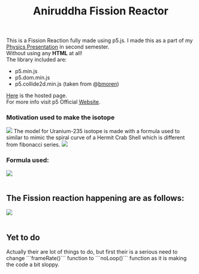 # <div align="center">Aniruddha Fission Reactor</div><br/>
This is a Fission Reaction fully made using p5.js. I made this as a part of my [Physics Presentation](https://docs.google.com/presentation/d/1lJkgpXpYYBJ3KgMcuDQVe21qn83WK9HNGpAaqmEa73M/edit?usp=sharing) in second semester.<br/>
Without using any **HTML** at all!<br/>
The library included are:<br/>
- p5.min.js
- p5.dom.min.js
- p5.collide2d.min.js (taken from @[bmoren](https://github.com/bmoren/p5.collide2D))

[Here](https://aniruddha0pandey.github.io/FissionReactor/) is the hosted page.<br/>
For more info visit p5 Official [Website](https://p5js.org/).<br/>
<h3>Motivation used to make the isotope</h3>
<img src="https://github.com/aniruddha0pandey/FissionReactor/blob/master/img/Nautilus_Cutaway_with_Logarithmic_Spiral.png" />
The model for Uranium-235 isotope is made with a formula used to similar to mimic the spiral curve of a Hermit Crab Shell which is different from fibonacci series.
<img src="https://github.com/aniruddha0pandey/FissionReactor/blob/master/img/Logarithmic_Spiral.png" />
<h3>Formula used:</h3>
<img src="https://github.com/aniruddha0pandey/FissionReactor/blob/master/img/SpiralFormula.PNG" />
<br/><br/>
<h2>The Fission reaction happening are as follows:</h2>
<img src="https://github.com/aniruddha0pandey/FissionReactor/blob/master/img/ReactionEquation.PNG" />
<br/><br/>
<h2>Yet to do</h2>
Actually their are lot of things to do, but first their is a serious need to change ```frameRate()``` function to ```noLoop()``` function as it is making the code a bit sloppy.
